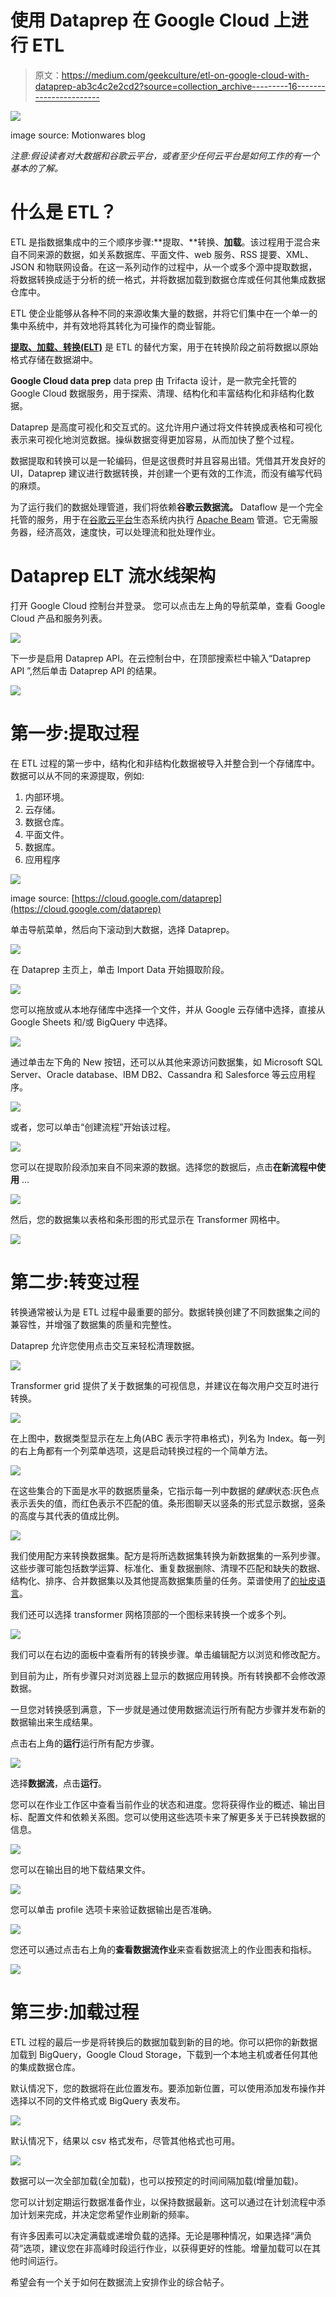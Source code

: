 # 使用 Dataprep 在 Google Cloud 上进行 ETL

> 原文：<https://medium.com/geekculture/etl-on-google-cloud-with-dataprep-ab3c4c2e2cd2?source=collection_archive---------16----------------------->

![](img/192d6ffb92603223576dcf13359bd519.png)

image source: Motionwares blog

*注意:假设读者对大数据和谷歌云平台，或者至少任何云平台是如何工作的有一个基本的了解。*

# 什么是 ETL？

ETL 是指数据集成中的三个顺序步骤:**提取、**转换、**加载**。该过程用于混合来自不同来源的数据，如关系数据库、平面文件、web 服务、RSS 提要、XML、JSON 和物联网设备。在这一系列动作的过程中，从一个或多个源中提取数据，将数据转换成适于分析的统一格式，并将数据加载到数据仓库或任何其他集成数据仓库中。

ETL 使企业能够从各种不同的来源收集大量的数据，并将它们集中在一个单一的集中系统中，并有效地将其转化为可操作的商业智能。

[**提取、加载、转换(ELT)**](https://en.wikipedia.org/wiki/Extract,_load,_transform) 是 ETL 的替代方案，用于在转换阶段之前将数据以原始格式存储在数据湖中。

**Google Cloud data prep**
data prep 由 Trifacta 设计，是一款完全托管的 Google Cloud 数据服务，用于探索、清理、结构化和丰富结构化和非结构化数据。

Dataprep 是高度可视化和交互式的。这允许用户通过将文件转换成表格和可视化表示来可视化地浏览数据。操纵数据变得更加容易，从而加快了整个过程。

数据提取和转换可以是一轮编码，但是这很费时并且容易出错。凭借其开发良好的 UI，Dataprep 建议进行数据转换，并创建一个更有效的工作流，而没有编写代码的麻烦。

为了运行我们的数据处理管道，我们将依赖**谷歌云数据流。** Dataflow 是一个完全托管的服务，用于在[谷歌云平台](https://en.wikipedia.org/wiki/Google_Cloud_Platform)生态系统内执行 [Apache Beam](https://en.wikipedia.org/wiki/Apache_Beam) 管道。它无需服务器，经济高效，速度快，可以处理流和批处理作业。

# Dataprep ELT 流水线架构

打开 Google Cloud 控制台并登录。
您可以点击左上角的导航菜单，查看 Google Cloud 产品和服务列表。

![](img/2d560b73fd04e246ea6c10db37bfdcc8.png)

下一步是启用 Dataprep API。在云控制台中，在顶部搜索栏中输入“Dataprep API ”,然后单击 Dataprep API 的结果。

![](img/642072f544f9d2398000e9d87f358214.png)

# 第一步:提取过程

在 ETL 过程的第一步中，结构化和非结构化数据被导入并整合到一个存储库中。数据可以从不同的来源提取，例如:

1.  内部环境。
2.  云存储。
3.  数据仓库。
4.  平面文件。
5.  数据库。
6.  应用程序

![](img/4bd24e1fcd249cb35b93cff06df850ef.png)

image source: [https://cloud.google.com/dataprep](https://cloud.google.com/dataprep)

单击导航菜单，然后向下滚动到大数据，选择 Dataprep。

![](img/fbee73fc9a5f196a6d11f0d6b4865d41.png)

在 Dataprep 主页上，单击 Import Data 开始摄取阶段。

![](img/8007308388f2176b4642ad71952ba05d.png)

您可以拖放或从本地存储库中选择一个文件，并从 Google 云存储中选择，直接从 Google Sheets 和/或 BigQuery 中选择。

![](img/8e63befa4d6c0913a2c15780baeadf2e.png)

通过单击左下角的 New 按钮，还可以从其他来源访问数据集，如 Microsoft SQL Server、Oracle database、IBM DB2、Cassandra 和 Salesforce 等云应用程序。

![](img/c37d5478e0533e62029738c314fc2b88.png)

或者，您可以单击“创建流程”开始该过程。

![](img/013166d510f0d67577f53077ff0251b7.png)

您可以在提取阶段添加来自不同来源的数据。选择您的数据后，点击**在新流程中使用** …

![](img/2e3f29ff310adecc4bdf6df2bade4f6c.png)

然后，您的数据集以表格和条形图的形式显示在 Transformer 网格中。

![](img/06165177457ba95437cfb936dc224629.png)

# 第二步:转变过程

转换通常被认为是 ETL 过程中最重要的部分。数据转换创建了不同数据集之间的兼容性，并增强了数据集的质量和完整性。

Dataprep 允许您使用点击交互来轻松清理数据。

![](img/2f9dc1ff1be9d10fcd1514d0acc26e43.png)

Transformer grid 提供了关于数据集的可视信息，并建议在每次用户交互时进行转换。

![](img/afacdd4efb3ea21feaf81c2c1f6753e9.png)

在上图中，数据类型显示在左上角(ABC 表示字符串格式)，列名为 Index。每一列的右上角都有一个列菜单选项，这是启动转换过程的一个简单方法。

![](img/add91eb544453c2ded7e3aeacf45cdbf.png)

在这些集合的下面是水平的数据质量条，它指示每一列中数据的*健康*状态:灰色点表示丢失的值，而红色表示不匹配的值。条形图聊天以竖条的形式显示数据，竖条的高度与其代表的值成比例。

![](img/54585c783321ecb3e4b9b81170808932.png)

我们使用配方来转换数据集。配方是将所选数据集转换为新数据集的一系列步骤。这些步骤可能包括数学运算、标准化、重复数据删除、清理不匹配和缺失的数据、结构化、排序、合并数据集以及其他提高数据集质量的任务。菜谱使用了[的扯皮语言](https://docs.trifacta.com/display/DP/Wrangle+Language)。

我们还可以选择 transformer 网格顶部的一个图标来转换一个或多个列。

![](img/d30fbfafaf3983c3feeacc7ed9d42535.png)

我们可以在右边的面板中查看所有的转换步骤。单击编辑配方以浏览和修改配方。

到目前为止，所有步骤只对浏览器上显示的数据应用转换。所有转换都不会修改源数据。

一旦您对转换感到满意，下一步就是通过使用数据流运行所有配方步骤并发布新的数据输出来生成结果。

点击右上角的**运行**运行所有配方步骤。

![](img/54585c783321ecb3e4b9b81170808932.png)

选择**数据流**，点击**运行**。

您可以在作业工作区中查看当前作业的状态和进度。您将获得作业的概述、输出目标、配置文件和依赖关系图。您可以使用这些选项卡来了解更多关于已转换数据的信息。

![](img/2b751f70a89c8d9ceffafad9f9569f55.png)

您可以在输出目的地下载结果文件。

![](img/8917699df1584b321b7fb46c88cb060a.png)

您可以单击 profile 选项卡来验证数据输出是否准确。

![](img/348b2185b67444351b0992023aff059f.png)

您还可以通过点击右上角的**查看数据流作业**来查看数据流上的作业图表和指标。

![](img/bb2dd35374c23878c2d62930cb2fe15f.png)

# 第三步:加载过程

ETL 过程的最后一步是将转换后的数据加载到新的目的地。你可以把你的新数据加载到 BigQuery，Google Cloud Storage，下载到一个本地主机或者任何其他的集成数据仓库。

默认情况下，您的数据将在此位置发布。要添加新位置，可以使用添加发布操作并选择以不同的文件格式或 BigQuery 表发布。

![](img/8917699df1584b321b7fb46c88cb060a.png)

默认情况下，结果以 csv 格式发布，尽管其他格式也可用。

![](img/348b2185b67444351b0992023aff059f.png)

数据可以一次全部加载(全加载)，也可以按预定的时间间隔加载(增量加载)。

您可以计划定期运行数据准备作业，以保持数据最新。这可以通过在计划流程中添加计划来完成，并决定您希望作业刷新的频率。

有许多因素可以决定满载或递增负载的选择。无论是哪种情况，如果选择“满负荷”选项，建议您在非高峰时段运行作业，以获得更好的性能。增量加载可以在其他时间运行。

希望会有一个关于如何在数据流上安排作业的综合帖子。